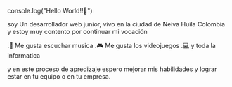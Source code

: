 console.log("Hello World!!👋")

soy Un desarrollador web junior, vivo en la ciudad de Neiva Huila Colombia y estoy muy contento por continuar mi vocación

.🎵 Me gusta escuchar musica
.🎮 Me gusta los videojuegos
.💻 y toda la informatica

y en este proceso de apredizaje espero mejorar mis habilidades y lograr estar en tu equipo o en tu empresa.
